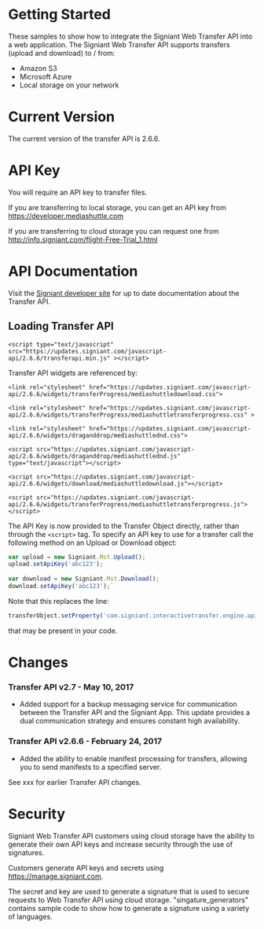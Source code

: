 # Getting Started
These samples to show how to integrate the Signiant Web Transfer API into a web application. The Signiant Web Transfer API supports transfers (upload and download) to / from: 
* Amazon S3
* Microsoft Azure
* Local storage on your network

# Current Version
The current version of the transfer API is 2.6.6.

# API Key
You will require an API key to transfer files. 

If you are transferring to local storage, you can get an API key from https://developer.mediashuttle.com

If you are transferring to cloud storage you can request one from http://info.signiant.com/flight-Free-Trial_1.html

# API Documentation
Visit the <a href="https://developer.signiant.com">Signiant developer site</a> for up to date documentation about the Transfer API.

## Loading Transfer API

`<script type="text/javascript" src="https://updates.signiant.com/javascript-api/2.6.6/transferapi.min.js" ></script>`

Transfer API widgets are referenced by:

`<link rel="stylesheet" href="https://updates.signiant.com/javascript-api/2.6.6/widgets/transferProgress/mediashuttledownload.css">`

`<link rel="stylesheet" href="https://updates.signiant.com/javascript-api/2.6.6/widgets/transferProgress/mediashuttletransferprogress.css" >`

`<link rel="stylesheet" href="https://updates.signiant.com/javascript-api/2.6.6/widgets/draganddrop/mediashuttlednd.css">`

`<script src="https://updates.signiant.com/javascript-api/2.6.6/widgets/draganddrop/mediashuttlednd.js" type="text/javascript"></script>`

`<script src="https://updates.signiant.com/javascript-api/2.6.6/widgets/download/mediashuttledownload.js"></script>`

`<script src="https://updates.signiant.com/javascript-api/2.6.6/widgets/transferProgress/mediashuttletransferprogress.js"></script>`


The API Key is now provided to the Transfer Object directly, rather than through the `<script>` tag. To specify an API key to use for a transfer call the following method on an Upload or Download object:

```javascript
var upload = new Signiant.Mst.Upload();
upload.setApiKey('abc123');
 
var download = new Signiant.Mst.Download();
download.setApiKey('abc123');`
```

Note that this replaces the line:
```javascript
transferObject.setProperty('com.signiant.interactivetransfer.engine.api_key', 'YOUR_API_KEY');
```
that may be present in your code.

# Changes
### Transfer API v2.7 - May 10, 2017
* Added support for a backup messaging service for communication between the Transfer API and the Signiant App. This update provides a dual communication strategy and ensures constant high availability. 

### Transfer API v2.6.6 - February 24, 2017
* Added the ability to enable manifest processing for transfers, allowing you to send manifests to a specified server.

See xxx for earlier Transfer API changes.

# Security
Signiant Web Transfer API customers using cloud storage have the ability to generate their own API keys and increase security through the use of signatures.

Customers generate API keys and secrets using https://manage.signiant.com. 

The secret and key are used to generate a signature that is used to secure requests to Web Transfer API using cloud storage. "singature_generators" contains sample code to show how to generate a signature using a variety of languages.
